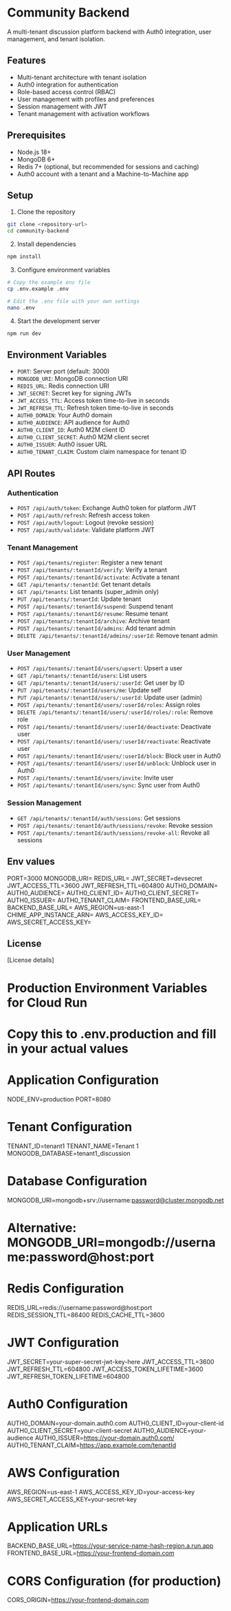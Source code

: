 # Community Backend

A multi-tenant discussion platform backend with Auth0 integration, user management, and tenant isolation.

## Features

- Multi-tenant architecture with tenant isolation
- Auth0 integration for authentication
- Role-based access control (RBAC)
- User management with profiles and preferences
- Session management with JWT
- Tenant management with activation workflows

## Prerequisites

- Node.js 18+
- MongoDB 6+
- Redis 7+ (optional, but recommended for sessions and caching)
- Auth0 account with a tenant and a Machine-to-Machine app

## Setup

1. Clone the repository
```bash
git clone <repository-url>
cd community-backend
```

2. Install dependencies
```bash
npm install
```

3. Configure environment variables
```bash
# Copy the example env file
cp .env.example .env

# Edit the .env file with your own settings
nano .env
```

4. Start the development server
```bash
npm run dev
```

## Environment Variables

- `PORT`: Server port (default: 3000)
- `MONGODB_URI`: MongoDB connection URI
- `REDIS_URL`: Redis connection URI
- `JWT_SECRET`: Secret key for signing JWTs
- `JWT_ACCESS_TTL`: Access token time-to-live in seconds
- `JWT_REFRESH_TTL`: Refresh token time-to-live in seconds
- `AUTH0_DOMAIN`: Your Auth0 domain
- `AUTH0_AUDIENCE`: API audience for Auth0
- `AUTH0_CLIENT_ID`: Auth0 M2M client ID
- `AUTH0_CLIENT_SECRET`: Auth0 M2M client secret
- `AUTH0_ISSUER`: Auth0 issuer URL
- `AUTH0_TENANT_CLAIM`: Custom claim namespace for tenant ID

## API Routes

### Authentication
- `POST /api/auth/token`: Exchange Auth0 token for platform JWT
- `POST /api/auth/refresh`: Refresh access token
- `POST /api/auth/logout`: Logout (revoke session)
- `POST /api/auth/validate`: Validate platform JWT

### Tenant Management
- `POST /api/tenants/register`: Register a new tenant
- `POST /api/tenants/:tenantId/verify`: Verify a tenant
- `POST /api/tenants/:tenantId/activate`: Activate a tenant
- `GET /api/tenants/:tenantId`: Get tenant details
- `GET /api/tenants`: List tenants (super_admin only)
- `PUT /api/tenants/:tenantId`: Update tenant
- `POST /api/tenants/:tenantId/suspend`: Suspend tenant
- `POST /api/tenants/:tenantId/resume`: Resume tenant
- `POST /api/tenants/:tenantId/archive`: Archive tenant
- `POST /api/tenants/:tenantId/admins`: Add tenant admin
- `DELETE /api/tenants/:tenantId/admins/:userId`: Remove tenant admin

### User Management
- `POST /api/tenants/:tenantId/users/upsert`: Upsert a user
- `GET /api/tenants/:tenantId/users`: List users
- `GET /api/tenants/:tenantId/users/:userId`: Get user by ID
- `PUT /api/tenants/:tenantId/users/me`: Update self
- `PUT /api/tenants/:tenantId/users/:userId`: Update user (admin)
- `POST /api/tenants/:tenantId/users/:userId/roles`: Assign roles
- `DELETE /api/tenants/:tenantId/users/:userId/roles/:role`: Remove role
- `POST /api/tenants/:tenantId/users/:userId/deactivate`: Deactivate user
- `POST /api/tenants/:tenantId/users/:userId/reactivate`: Reactivate user
- `POST /api/tenants/:tenantId/users/:userId/block`: Block user in Auth0
- `POST /api/tenants/:tenantId/users/:userId/unblock`: Unblock user in Auth0
- `POST /api/tenants/:tenantId/users/invite`: Invite user
- `POST /api/tenants/:tenantId/users/sync`: Sync user from Auth0

### Session Management
- `GET /api/tenants/:tenantId/auth/sessions`: Get sessions
- `POST /api/tenants/:tenantId/auth/sessions/revoke`: Revoke session
- `POST /api/tenants/:tenantId/auth/sessions/revoke-all`: Revoke all sessions

## Env values 
PORT=3000
MONGODB_URI=
REDIS_URL=
JWT_SECRET=devsecret
JWT_ACCESS_TTL=3600
JWT_REFRESH_TTL=604800
AUTH0_DOMAIN=
AUTH0_AUDIENCE=
AUTH0_CLIENT_ID=
AUTH0_CLIENT_SECRET=
AUTH0_ISSUER=
AUTH0_TENANT_CLAIM=
FRONTEND_BASE_URL=
BACKEND_BASE_URL=
AWS_REGION=us-east-1
CHIME_APP_INSTANCE_ARN=
AWS_ACCESS_KEY_ID=
AWS_SECRET_ACCESS_KEY=


## License

[License details]

# Production Environment Variables for Cloud Run
# Copy this to .env.production and fill in your actual values

# Application Configuration
NODE_ENV=production
PORT=8080

# Tenant Configuration
TENANT_ID=tenant1
TENANT_NAME=Tenant 1
MONGODB_DATABASE=tenant1_discussion

# Database Configuration
MONGODB_URI=mongodb+srv://username:password@cluster.mongodb.net
# Alternative: MONGODB_URI=mongodb://username:password@host:port

# Redis Configuration
REDIS_URL=redis://username:password@host:port
REDIS_SESSION_TTL=86400
REDIS_CACHE_TTL=3600

# JWT Configuration
JWT_SECRET=your-super-secret-jwt-key-here
JWT_ACCESS_TTL=3600
JWT_REFRESH_TTL=604800
JWT_ACCESS_TOKEN_LIFETIME=3600
JWT_REFRESH_TOKEN_LIFETIME=604800

# Auth0 Configuration
AUTH0_DOMAIN=your-domain.auth0.com
AUTH0_CLIENT_ID=your-client-id
AUTH0_CLIENT_SECRET=your-client-secret
AUTH0_AUDIENCE=your-audience
AUTH0_ISSUER=https://your-domain.auth0.com/
AUTH0_TENANT_CLAIM=https://app.example.com/tenantId

# AWS Configuration
AWS_REGION=us-east-1
AWS_ACCESS_KEY_ID=your-access-key
AWS_SECRET_ACCESS_KEY=your-secret-key

# Application URLs
BACKEND_BASE_URL=https://your-service-name-hash-region.a.run.app
FRONTEND_BASE_URL=https://your-frontend-domain.com

# CORS Configuration (for production)
CORS_ORIGIN=https://your-frontend-domain.com

